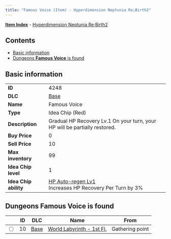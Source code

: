 ```yaml
---
title: "Famous Voice (Item) - Hyperdimension Neptunia Re;Birth2"
---
```


[**Item Index**](/neptunia/rb2/item/index.html) - [Hyperdimension Neptunia Re;Birth2](/neptunia/rb2)

## Contents

- [Basic information](#basic-information)
- [Dungeons **Famous Voice** is found](#dungeons-famous-voice-is-found)

## Basic information

|   |   |
| -- | -- |
| **ID** | 4248 |
| **DLC** | [Base](/neptunia/rb2/dlc/0-base.html) |
| **Name** | Famous Voice |
| **Type** | Idea Chip (Red) |
| **Description** | Gradual HP Recovery Lv.1 On your turn, your HP will be partially restored. |
| **Buy Price** | 0 |
| **Sell Price** | 10 |
| **Max inventory** | 99 |
| **Idea Chip level** | 1 |
| **Idea Chip ability** | [HP Auto-regen Lv1](/neptunia/rb2/ability/0-9647-hp-auto-regen-lv1.html)<br />Increases HP Recovery Per Turn by 3% |

## Dungeons **Famous Voice** is found

|    | ID | DLC | Name | From |
| -- | -- | --- | ---- | ---- |
| <input type="checkbox" id="rb2-dungeon-0-10" class="trackbox" /> | 10 | [Base](/neptunia/rb2/dlc/0-base.html) | [World Labyrinth - 1st Fl.](/neptunia/rb2/dungeon/0-10-world-labyrinth-1st-fl.html) | Gathering point |